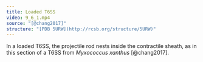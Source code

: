 ```yaml
---
title: Loaded T6SS
video: 9_6_1.mp4
source: "[@chang2017]"
structure: "[PDB 5URW](http://rcsb.org/structure/5URW)"
---
```

In a loaded T6SS, the projectile rod nests inside the contractile sheath, as in this section of a T6SS from *Myxococcus xanthus* [@chang2017].

